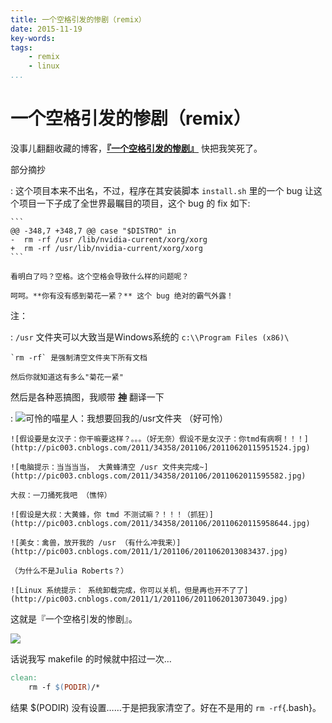 ```yaml
---
title: 一个空格引发的惨剧（remix）
date: 2015-11-19
key-words:
tags:
    - remix
    - linux
...
```


一个空格引发的惨剧（remix）
==========================

没事儿翻翻收藏的博客，[**『一个空格引发的惨剧』**](http://coolshell.cn/articles/4875.html)
快把我笑死了。

部分摘抄

:   这个项目本来不出名，不过，程序在其安装脚本 `install.sh` 里的一个 bug
    让这个项目一下子成了全世界最瞩目的项目，这个 bug 的 fix 如下:

    ```
    @@ -348,7 +348,7 @@ case "$DISTRO" in
    -  rm -rf /usr /lib/nvidia-current/xorg/xorg
    +  rm -rf /usr/lib/nvidia-current/xorg/xorg
    ```

    看明白了吗？空格。这个空格会导致什么样的问题呢？

    呵呵。**你有没有感到菊花一紧？** 这个 bug 绝对的霸气外露！

注：

:   `/usr` 文件夹可以大致当是Windows系统的 `c:\\Program Files (x86)\`

    `rm -rf` 是强制清空文件夹下所有文档

    然后你就知道这有多么"菊花一紧"

然后是各种恶搞图，我顺带 [**神**](http://coolshell.cn/articles/4875.html "还有更多") 翻译一下

:   ![可怜的喵星人：我想要回我的/usr文件夹 （好可怜）](http://pic003.cnblogs.com/2011/1/201106/2011062012574297.jpg)

    ![假设要是女汉子：你干嘛要这样？。。。（好无奈）假设不是女汉子：你tmd有病啊！！！](http://pic003.cnblogs.com/2011/34358/201106/20110620115951524.jpg)

    ![电脑提示：当当当当， 大黄蜂清空 /usr 文件夹完成~](http://pic003.cnblogs.com/2011/34358/201106/2011062011595582.jpg)

    大叔：一刀捅死我吧 （憔悴）

    ![假设是大叔：大黄蜂，你 tmd 不测试嘛？！！！（抓狂）](http://pic003.cnblogs.com/2011/34358/201106/20110620115958644.jpg)

    ![美女：禽兽，放开我的 /usr （有什么冲我来）](http://pic003.cnblogs.com/2011/1/201106/2011062013083437.jpg)

    （为什么不是Julia Roberts？）

    ![Linux 系统提示： 系统卸载完成，你可以关机，但是再也开不了了](http://pic003.cnblogs.com/2011/1/201106/2011062013073049.jpg)

这就是『一个空格引发的惨剧』。

![](https://github-camo.global.ssl.fastly.net/3abffdf4bce3ca164a1136423b754d09452fc4cc/687474703a2f2f692e696d6775722e636f6d2f44674454572e676966)

话说我写 makefile 的时候就中招过一次…

```makefile
clean:
    rm -f $(PODIR)/*
```

结果 $(PODIR) 没有设置……于是把我家清空了。好在不是用的 `rm -rf`{.bash}。
